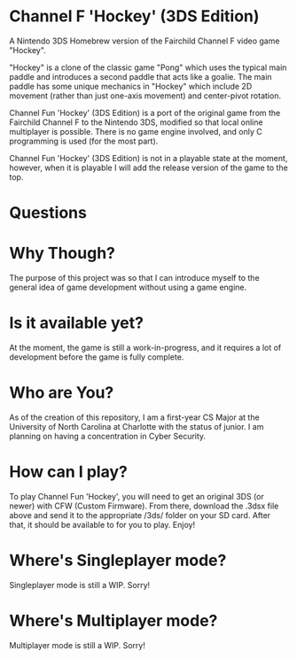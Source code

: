 # Channel F 'Hockey' (3DS Edition)
A Nintendo 3DS Homebrew version of the Fairchild Channel F video game "Hockey".

"Hockey" is a clone of the classic game "Pong" which uses the typical main paddle and introduces a second paddle that acts like a goalie. The main paddle has some unique mechanics in "Hockey" which include 2D movement (rather than just one-axis movement) and center-pivot rotation.

Channel Fun 'Hockey' (3DS Edition) is a port of the original game from the Fairchild Channel F to the Nintendo 3DS, modified so that local online multiplayer is possible. There is no game engine involved, and only C programming is used (for the most part).

Channel Fun 'Hockey' (3DS Edition) is not in a playable state at the moment, however, when it is playable I will add the release version of the game to the top.

# Questions
# Why Though?
The purpose of this project was so that I can introduce myself to the general idea of game development without using a game engine.

# Is it available yet?
At the moment, the game is still a work-in-progress, and it requires a lot of development before the game is fully complete.

# Who are You?
As of the creation of this repository, I am a first-year CS Major at the University of North Carolina at Charlotte with the status of junior. I am planning on having a concentration in Cyber Security.

# How can I play?
To play Channel Fun 'Hockey', you will need to get an original 3DS (or newer) with CFW (Custom Firmware). From there, download the .3dsx file above and send it to the appropriate /3ds/ folder on your SD card. After that, it should be available to for you to play. Enjoy!

# Where's Singleplayer mode?
Singleplayer mode is still a WIP. Sorry!

# Where's Multiplayer mode?
Multiplayer mode is still a WIP. Sorry!
